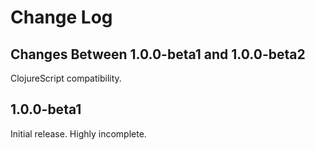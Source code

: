 # Change Log

## Changes Between 1.0.0-beta1 and 1.0.0-beta2

ClojureScript compatibility.


## 1.0.0-beta1

Initial release. Highly incomplete.
